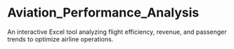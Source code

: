 # Aviation_Performance_Analysis
An interactive Excel tool analyzing flight efficiency, revenue, and passenger trends to optimize airline operations. 
